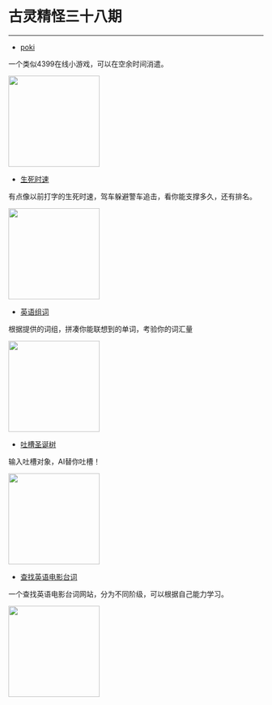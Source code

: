 <!--
 * @Author: caix cai1058@qq.com
 * @Date: 2025-01-08 10:36:15
 * @LastEditors: caix cai1058@qq.com
 * @LastEditTime: 2025-01-08 11:20:34
 * @FilePath: \docsify\docs\articles\fun\f38.md
 * @Description: 古灵精怪第三十八期
-->
# 古灵精怪三十八期
---

- [poki](https://poki.com/zh)

一个类似4399在线小游戏，可以在空余时间消遣。

<img width="180px" bor src="//cdn.jsdelivr.net/gh/caix-github/pics-storage/f38120250108.png">

- [生死时速](https://unblockedescaperoads.com/#game)

有点像以前打字的生死时速，驾车躲避警车追击，看你能支撑多久，还有排名。

<img width="180px" bor src="//cdn.jsdelivr.net/gh/caix-github/pics-storage/f38220250108.png">

- [英语组词](https://combinationsgame.online/)

根据提供的词组，拼凑你能联想到的单词，考验你的词汇量

<img width="180px" bor src="//cdn.jsdelivr.net/gh/caix-github/pics-storage/f38320250108.png">

- [吐槽圣诞树](https://tree.gnimoay.com/)

输入吐槽对象，AI替你吐槽！

<img width="180px" bor src="//cdn.jsdelivr.net/gh/caix-github/pics-storage/f38420250108.png">

- [查找英语电影台词](https://www.taicishe.com/graded-movies)

一个查找英语电影台词网站，分为不同阶级，可以根据自己能力学习。

<img width="180px" bor src="//cdn.jsdelivr.net/gh/caix-github/pics-storage/f38520250108.png">
